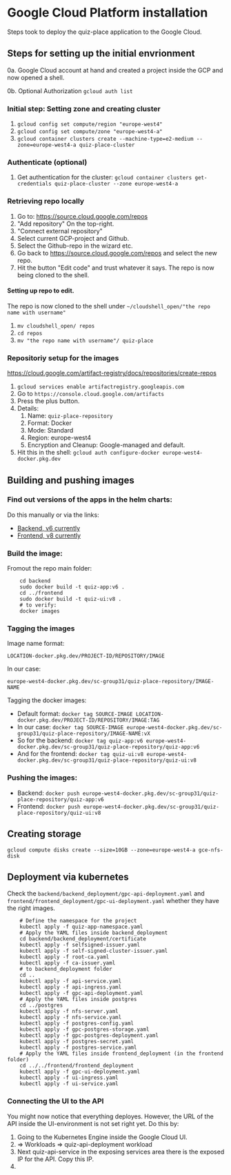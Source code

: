 # Google Cloud Platform installation
Steps took to deploy the quiz-place application to the Google Cloud.

## Steps for setting up the initial envrionment
0a. Google Cloud account at hand and created a project inside the GCP and now opened a shell.

0b. Optional Authorization `gcloud auth list`

### Initial step: Setting zone and creating cluster
1. `gcloud config set compute/region "europe-west4"`
2. `gcloud config set compute/zone "europe-west4-a"`
3. `gcloud container clusters create --machine-type=e2-medium --zone=europe-west4-a quiz-place-cluster`
### Authenticate (optional)
1. Get authentication for the cluster: `gcloud container clusters get-credentials quiz-place-cluster --zone europe-west4-a`
### Retrieving repo locally
1. Go to: https://source.cloud.google.com/repos
2. "Add repository" On the top-right.
3. "Connect external repository"
4. Select current GCP-project and Github.
5. Select the Github-repo in the wizard etc.
6. Go back to https://source.cloud.google.com/repos and select the new repo.
7. Hit the button "Edit code" and trust whatever it says. The repo is now being cloned to the shell.
#### Setting up repo to edit.
The repo is now cloned to the shell under `~/cloudshell_open/"the repo name with username"`
1. `mv cloudshell_open/ repos`
2. `cd repos`
3. `mv "the repo name with username"/ quiz-place`
### Repositoriy setup for the images
https://cloud.google.com/artifact-registry/docs/repositories/create-repos
1. `gcloud services enable artifactregistry.googleapis.com`
2. Go to `https://console.cloud.google.com/artifacts`
3. Press the plus button.
4. Details:
    1. Name: `quiz-place-repository`
    2. Format: Docker
    3. Mode: Standard
    4. Region: europe-west4
    5. Encryption and Cleanup: Google-managed and default.
5. Hit this in the shell: `gcloud auth configure-docker europe-west4-docker.pkg.dev`

## Building and pushing images
### Find out versions of the apps in the helm charts:
Do this manually or via the links:
- [Backend, v6 currently](https://github.com/oletimmers/quiz-place/blob/master/helm/quiz-app-chart/charts/quizAPI/Chart.yaml)
- [Frontend, v8 currently](https://github.com/oletimmers/quiz-place/blob/master/helm/quiz-app-chart/charts/quizUI/Chart.yaml)


### Build the image:
Fromout the repo main folder:

```shell
    cd backend
    sudo docker build -t quiz-app:v6 .
    cd ../frontend
    sudo docker build -t quiz-ui:v8 .
    # to verify:
    docker images
```

### Tagging the images
Image name format:

`LOCATION-docker.pkg.dev/PROJECT-ID/REPOSITORY/IMAGE`

In our case:

`europe-west4-docker.pkg.dev/sc-group31/quiz-place-repository/IMAGE-NAME`

Tagging the docker images:
- Default format: `docker tag SOURCE-IMAGE LOCATION-docker.pkg.dev/PROJECT-ID/REPOSITORY/IMAGE:TAG`
- In our case: `docker tag SOURCE-IMAGE europe-west4-docker.pkg.dev/sc-group31/quiz-place-repository/IMAGE-NAME:vX`
- So for the backend: `docker tag quiz-app:v6 europe-west4-docker.pkg.dev/sc-group31/quiz-place-repository/quiz-app:v6`
- And for the frontend: `docker tag quiz-ui:v8 europe-west4-docker.pkg.dev/sc-group31/quiz-place-repository/quiz-ui:v8`

### Pushing the images:
- Backend: `docker push europe-west4-docker.pkg.dev/sc-group31/quiz-place-repository/quiz-app:v6`
- Frontend: `docker push europe-west4-docker.pkg.dev/sc-group31/quiz-place-repository/quiz-ui:v8`

## Creating storage
`gcloud compute disks create --size=10GB --zone=europe-west4-a gce-nfs-disk`

## Deployment via kubernetes
Check the `backend/backend_deployment/gpc-api-deployment.yaml` and `frontend/frontend_deployment/gpc-ui-deployment.yaml` whether they have the right images.

```shell
    # Define the namespace for the project
    kubectl apply -f quiz-app-namespace.yaml
    # Apply the YAML files inside backend_deployment
    cd backend/backend_deployment/certificate
    kubectl apply -f selfsigned-issuer.yaml
    kubectl apply -f self-signed-cluster-issuer.yaml
    kubectl apply -f root-ca.yaml
    kubectl apply -f ca-issuer.yaml
    # to backend_deployment folder
    cd .. 
    kubectl apply -f api-service.yaml
    kubectl apply -f api-ingress.yaml
    kubectl apply -f gpc-api-deployment.yaml
    # Apply the YAML files inside postgres
    cd ../postgres
    kubectl apply -f nfs-server.yaml
    kubectl apply -f nfs-service.yaml
    kubectl apply -f postgres-config.yaml
    kubectl apply -f gpc-postgres-storage.yaml
    kubectl apply -f gpc-postgres-deployment.yaml
    kubectl apply -f postgres-secret.yaml
    kubectl apply -f postgres-service.yaml
    # Apply the YAML files inside frontend_deployment (in the frontend folder)
    cd ../../frontend/frontend_deployment
    kubectl apply -f gpc-ui-deployment.yaml
    kubectl apply -f ui-ingress.yaml
    kubectl apply -f ui-service.yaml
```
### Connecting the UI to the API
You might now notice that everything deployes. However, the URL of the API inside the UI-environment is not set right yet.
Do this by:
1. Going to the Kubernetes Engine inside the Google Cloud UI.
2. => Workloads => quiz-api-deployment workload
3. Next quiz-api-service in the exposing services area there is the exposed IP for the API. Copy this IP.
4. 
